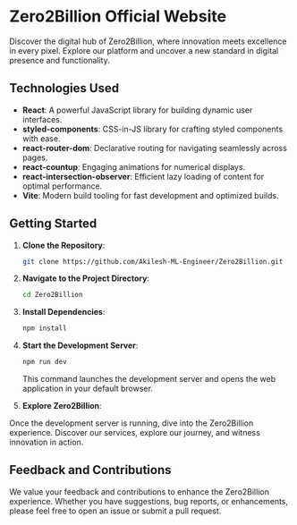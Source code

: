 # Zero2Billion Official Website

Discover the digital hub of Zero2Billion, where innovation meets excellence in every pixel. Explore our platform and uncover a new standard in digital presence and functionality.

## Technologies Used

- **React**: A powerful JavaScript library for building dynamic user interfaces.
- **styled-components**: CSS-in-JS library for crafting styled components with ease.
- **react-router-dom**: Declarative routing for navigating seamlessly across pages.
- **react-countup**: Engaging animations for numerical displays.
- **react-intersection-observer**: Efficient lazy loading of content for optimal performance.
- **Vite**: Modern build tooling for fast development and optimized builds.

## Getting Started

1. **Clone the Repository**:

   ```bash
   git clone https://github.com/Akilesh-ML-Engineer/Zero2Billion.git
   ```

2. **Navigate to the Project Directory**:

   ```bash
   cd Zero2Billion
   ```

3. **Install Dependencies**:

   ```bash
   npm install
   ```

4. **Start the Development Server**:

   ```bash
   npm run dev
   ```

   This command launches the development server and opens the web application in your default browser.

5. **Explore Zero2Billion**:

Once the development server is running, dive into the Zero2Billion experience. Discover our services, explore our journey, and witness innovation in action.

## Feedback and Contributions

We value your feedback and contributions to enhance the Zero2Billion experience. Whether you have suggestions, bug reports, or enhancements, please feel free to open an issue or submit a pull request.
